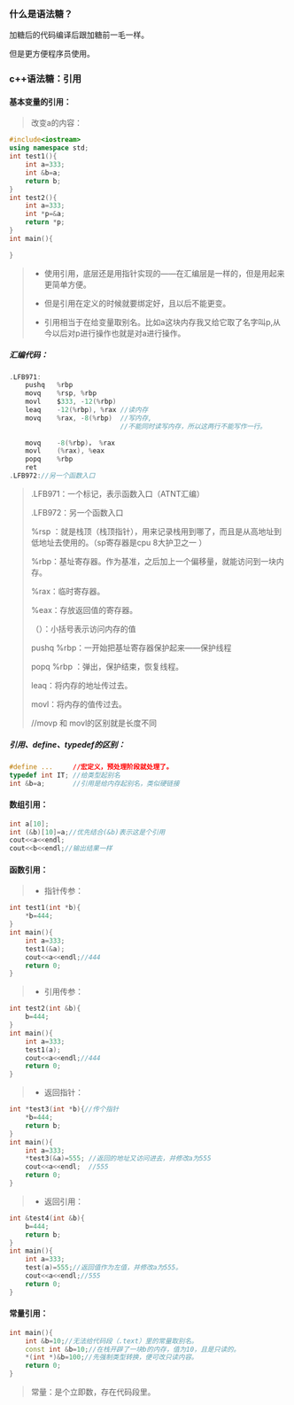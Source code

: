 ### 什么是语法糖？

加糖后的代码编译后跟加糖前一毛一样。

但是更方便程序员使用。

### c++语法糖：引用

#### 基本变量的引用：

> 改变a的内容：

```c++
#include<iostream>
using namespace std;
int test1(){
    int a=333;
    int &b=a;
    return b;
}
int test2(){
    int a=333;
    int *p=&a;
    return *p;
}
int main(){
    
}
```

> - 使用引用，底层还是用指针实现的——在汇编层是一样的，但是用起来更简单方便。
>
> - 但是引用在定义的时候就要绑定好，且以后不能更变。
> - 引用相当于在给变量取别名。比如a这块内存我又给它取了名字叫p,从今以后对p进行操作也就是对a进行操作。

##### **汇编代码**：

```c
.LFB971:
    pushq	%rbp
	movq	%rsp, %rbp 
	movl	$333, -12(%rbp)	
	leaq	-12(%rbp), %rax //读内存
	movq	%rax, -8(%rbp)	//写内存,
        					//不能同时读写内存，所以这两行不能写作一行。
    						 
	movq	-8(%rbp)， %rax
	movl	(%rax), %eax
    popq	%rbp
	ret
.LFB972://另一个函数入口
```

> .LFB971：一个标记，表示函数入口（ATNT汇编）
>
> .LFB972：另一个函数入口
>
> 
>
> %rsp ：就是栈顶（栈顶指针），用来记录栈用到哪了，而且是从高地址到低地址去使用的。（sp寄存器是cpu 8大护卫之一 ）
>
> %rbp：基址寄存器。作为基准，之后加上一个偏移量，就能访问到一块内存。
>
> %rax：临时寄存器。
>
> %eax：存放返回值的寄存器。
>
> 
>
> （）：小括号表示访问内存的值
>
> 
>
> pushq	%rbp：一开始把基址寄存器保护起来——保护线程
>
> popq	%rbp  ：弹出，保护结束，恢复线程。
>
> 
>
> leaq：将内存的地址传过去。
>
> movl：将内存的值传过去。
>
> 
>
> //movp 和 movl的区别就是长度不同
>
> 

##### 引用、define、typedef的区别：

```c++
#define ...		//宏定义，预处理阶段就处理了。
typedef int IT;	//给类型起别名
int &b=a;		//引用是给内存起别名，类似硬链接
```

#### 数组引用：

```c++
int a[10];
int (&b)[10]=a;//优先结合(&b)表示这是个引用 
cout<<a<<endl;
cout<<b<<endl;//输出结果一样
```

#### 函数引用：

> - 指针传参：

```c++
int test1(int *b){
	*b=444;
}
int main(){
    int a=333;
    test1(&a);
    cout<<a<<endl;//444
    return 0;
}
```

> - 引用传参：

```c++
int test2(int &b){
	b=444;
}
int main(){
    int a=333;
    test1(a);
    cout<<a<<endl;//444
    return 0;
}
```

> - 返回指针：

```c++
int *test3(int *b){//传个指针
	*b=444;
    return b;
}
int main(){
    int a=333;
    *test3(&a)=555;	//返回的地址又访问进去，并修改a为555
    cout<<a<<endl;	//555   
    return 0;
}
```

> - 返回引用：

```c++
int &test4(int &b){
	b=444;
    return b;
}
int main(){
    int a=333;
    test(a)=555;//返回值作为左值，并修改a为555。
    cout<<a<<endl;//555   
    return 0;
}
```

#### 常量引用：

```c++
int main(){
    int &b=10;//无法给代码段（.text）里的常量取别名。
	const int &b=10;//在栈开辟了一块b的内存，值为10，且是只读的。
    *(int *)&b=100;//先强制类型转换，便可改只读内容。
	return 0;
}
```

> 常量：是个立即数，存在代码段里。
>




